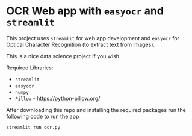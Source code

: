 # OCR Web app with `easyocr` and `streamlit`

This project uses `streamlit` for web app development and `easyocr` for Optical Character Recognition (to extract text from images).

This is a nice data science project if you wish.

Required Libraries:
* `streamlit` 
* `easyocr` 
* `numpy` 
* `Pillow` - https://python-pillow.org/

After downloading this repo and installing the required packages run the following code to run the app

`streamlit run ocr.py` 
